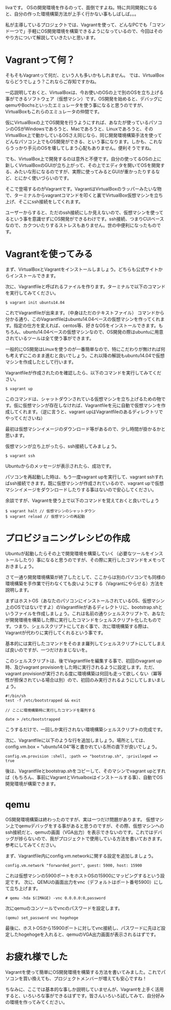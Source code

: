 livaです。
OSの開発環境を作るのって、面倒ですよね。特に共同開発になると、自分の作った環境構築方法が上手く行かない事もしばしば。。。

私が主導しているプロジェクトでは、Vagrantを使って、どんなPCでも「コマンド一つで」手軽にOS開発環境を構築できるようになっているので、今回はそのやり方について解説していきたいと思います。

# Vagrantって何？
そもそもVagrantって何だ、という人も多いかもしれません。
では、VirtualBoxならどうでしょう？これならご存知ですかね。

一応説明しておくと、VirtualBoxは、今お使いのOSの上で別のOSを立ち上げる事ができるソフトウェア（仮想マシン）です。OS開発を始めると、デバッグにqemuやBochsといったエミュレータを使う事になると思うのですが、VirtualBoxもこれらのエミュレータの仲間です。

仮にVirtualBoxの上でOS開発を行うようにすれば、あなたが使っているパソコンのOSがWindowsであろうと、Macであろうと、Linuxであろうと、そのVirtualBox上で動かしているOSさえ同じなら、同じ開発環境構築手法を使ってどんなパソコン上でもOS開発ができる、という事になります。しかも、これならうっかり手元のOSを壊してしまう心配もありません。便利そうですね。

でも、VirtualBox上で開発するのは意外と不便です。自分の使ってるOSの上に新しくVirtualBoxのGUIが立ち上がって、その上でエディタを開いてOSを開発する、みたいな形になるのですが、実際に使ってみるとGUIが重かったりするなど、とにかく使いづらいのです。

そこで登場するのがVagrantです。VagrantはVirtualBoxのラッパーみたいな物で、ターミナルからvagrantコマンドを叩くと裏でVirtualBox仮想マシンを立ち上げ、そこにssh接続をしてくれます。

ユーザーからすると、ただのssh接続にしか見えないので、仮想マシンを使ってるという事を意識せずにOS開発ができるわけです。ssh接続、つまりCUIベースなので、カクついたりするストレスもありません。世の中便利になったものです。

# Vagrantを使ってみる

まず、VirtualBoxとVagrantをインストールしましょう。どちらも公式サイトからインストールできます。

次に、Vagrantfileと呼ばれるファイルを作ります。ターミナルで以下のコマンドを実行してみてください。

```
$ vagrant init ubuntu14.04
```

これでVagrantfileが出来ます。（中身はただのテキストファイル）
コマンドから分かる通り、このVagrantfileはubuntu14.04ベースの仮想マシンを作ってくれます。指定の仕方を変えれば、centos等、好きなOSをインストールできます。もちろん、ubuntu14.04ベースの仮想マシンなので、OS開発の際はubuntuに用意されているツールは全て使う事ができます。

一般的にOS開発はLinuxを使うのが一番簡単なので、特にこだわりが無ければ何も考えずにこのまま進むと良いでしょう。これ以降の解説もubuntu14.04で仮想マシンを作成したとして行います。

Vagrantfileが作成されたのを確認したら、以下のコマンドを実行してみてください。

```
$ vagrant up
```

このコマンドは、シャットダウンされている仮想マシンを立ち上げるための物です。仮に仮想マシンが存在しなければ、Vagrantfileを元に自動で仮想マシンを作成してくれます。（逆に言うと、vagrant upはVagrantfileのあるディレクトリでやってくださいね）

最初は仮想マシンイメージのダウンロード等があるので、少し時間が掛かるかと思います。

仮想マシンが立ち上がったら、ssh接続してみましょう。

```
$ vagrant ssh
```

Ubuntuからのメッセージが表示されたら、成功です。

パソコンを再起動した時は、もう一度vagrant upを実行して、vagrant sshすればssh接続できます。既に仮想マシンが作成されているので、vagrant upで仮想マシンイメージをダウンロードしたりする事はないので安心してください。

余談ですが、Vagrantを使う上で以下のコマンドを覚えておくと良いでしょう

```
$ vagrant halt // 仮想マシンのシャットダウン
$ vagrant reload // 仮想マシンの再起動
```

# プロビジョニングレシピの作成

Ubuntuが起動したらその上で開発環境を構築していく（必要なツールをインストールしたり）事になると思うのですが、その際に実行したコマンドをメモっておきましょう。

さて一通り開発環境構築が終了したとして、ここからは別のパソコンでも同様の環境構築を手作業で行わなくても良いようにする（Vagrantにやらせる）方法を説明します。

まずはホストOS（あなたのパソコンにインストールされているOS、仮想マシン上のOSではないですよ）のVagrantfileがあるディレクトリに、bootstrap.shというファイルを作成しましょう。これは名前の通りシェルスクリプトで、あなたが開発環境を構築した際に実行したコマンドをシェルスクリプト化したものです。つまり、シェルスクリプトにしておく事で、次に環境構築する際は、Vagrantが代わりに実行してくれるという事です。

基本的には実行したコマンドをそのまま羅列してシェルスクリプトにしてしまえば良いのですが、一つだけおまじないを。

このシェルスクリプトは、後でVagrantfileを編集する事で、初回のvagrant up時、及びvagrant provisionをした時に実行されるように設定します。ただ、vagrant provisionが実行される度に環境構築は何回も走って欲しくない（冪等性が担保されている場合は別）ので、初回のみ実行されるようにしてしまいましょう。

```
#!/bin/sh
test -f /etc/bootstrapped && exit

// ここに環境構築時に実行したコマンドを羅列する

date > /etc/bootstrapped
```

こうするだけで、一回しか実行されない環境構築シェルスクリプトの完成です。

次に、Vagrantfileに以下のような行を追加しましょう。場所としては、config.vm.box = "ubuntu14.04"等と書かれている所の直下が良いでしょう。
```
config.vm.provision :shell, :path => "bootstrap.sh", :privileged => true
```

後は、Vagrantfileとbootstrap.shをコピーして、そのマシンでvagrant upとすれば（もちろん、事前にVagrantとVirtualboxはインストールする事）、自動でOS開発環境が構築できます。
# qemu

OS開発環境構築は終わったのですが、実は一つだけ問題があります。
仮想マシン上でqemuデバッグをする事があると思うのですが、その際、仮想マシンへのssh接続だと、qemuの画面（VGA出力）を表示できないのです。これではデバッグが捗らないので、我がプロジェクトで使用している方法を書いておきます。参考にしてみてください。

まず、Vagrantfile内にconfig.vm.networkに関する設定を追加しましょう。

```
config.vm.network "forwarded_port", guest: 5900, host: 15900
```

これは仮想マシンの5900ポートをホストOSの15900にマッピングするという設定です。
次に、QEMUの画面出力をvnc（デフォルトはポート番号5900）にして立ち上げます。

```
# qemu -hda $(IMAGE) -vnc 0.0.0.0:0,password
```

次にqemuのコンソールでvncのパスワードを設定します。

```
(qemu) set_password vnc hogehoge
```

最後に、ホストOSから15900ポートに対してvnc接続し、パスワードに先ほど設定したhogehogeを入れると、qemuのVGA出力画面が表示されるはずです。



# お疲れ様でした

Vagrantを使って簡単にOS開発環境を構築する方法を書いてみました。これでパソコンを買い換えても、プロジェクトメンバーが増えても安心ですね！

ちなみに、ここでは基本的な事しか説明していませんが、Vagrantを上手く活用すると、いろいろな事ができるはずです。皆さんいろいろ試してみて、自分好みの環境を作ってみてください。